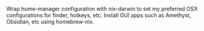 Wrap home-manager configuration with nix-darwin to set my preferred OSX configurations for finder, hotkeys, etc.
Install GUI apps such as Amethyst, Obsidian, etc using homebrew-nix.
